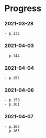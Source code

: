 # Progress

### 2021-03-28
	- p.132 

### 2021-04-03
	- p.144

### 2021-04-04
	- p.155

### 2021-04-06
	- p.159
	- p.161

### 2021-04-07
	- p.163
	- p.165